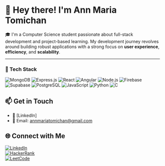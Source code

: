 # 👋 Hey there! I'm Ann Maria Tomichan

🎓 I'm a Computer Science student passionate about full-stack development and project-based learning. My development journey revolves around building robust applications with a strong focus on **user experience**, **efficiency**, and **scalability**.

---

### 🚀 Tech Stack

![MongoDB](https://img.shields.io/badge/-MongoDB-47A248?style=flat&logo=mongodb)
![Express.js](https://img.shields.io/badge/-Express.js-000000?style=flat&logo=express)
![React](https://img.shields.io/badge/-React-61DAFB?style=flat&logo=react)
![Angular](https://img.shields.io/badge/-Angular-DD0031?style=flat&logo=angular)
![Node.js](https://img.shields.io/badge/-Node.js-339933?style=flat&logo=nodedotjs)
![Firebase](https://img.shields.io/badge/-Firebase-FFCA28?style=flat&logo=firebase)
![Supabase](https://img.shields.io/badge/-Supabase-3ECF8E?style=flat&logo=supabase)
![PostgreSQL](https://img.shields.io/badge/-PostgreSQL-4169E1?style=flat&logo=postgresql)
![JavaScript](https://img.shields.io/badge/-JavaScript-F7DF1E?style=flat&logo=javascript)
![Python](https://img.shields.io/badge/-Python-3776AB?style=flat&logo=python)
![C](https://img.shields.io/badge/-C-00599C?style=flat&logo=c)


## 📫 Get in Touch

- 💼 [LinkedIn] 
- 📧 Email: annmariatomichan@gmail.com

## 🌐 Connect with Me

[![LinkedIn](https://img.shields.io/badge/LinkedIn-Ann_Maria_Tomichan-blue?style=for-the-badge&logo=linkedin)](https://www.linkedin.com/in/ann-maria-tomichan)  
[![HackerRank](https://img.shields.io/badge/HackerRank-annmariat-green?style=for-the-badge&logo=hackerrank)](https://www.hackerrank.com/profile/tomichan_ma)  
[![LeetCode](https://img.shields.io/badge/LeetCode-ann_maria-orange?style=for-the-badge&logo=leetcode)](https://leetcode.com/u/ann_tomichan/)

